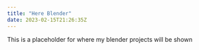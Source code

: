 ```yaml
---
title: "Here Blender"
date: 2023-02-15T21:26:35Z
---
```

This is a placeholder for where my blender projects will be shown

